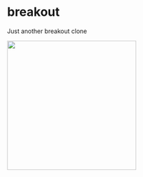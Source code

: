 # breakout
Just another breakout clone


<img src="https://raw.githubusercontent.com/HonusDaniel/personalsite/gh-pages/images/breakout.jpg" width="300" />
